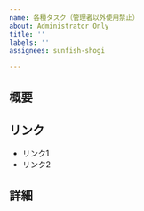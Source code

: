 ```yaml
---
name: 各種タスク（管理者以外使用禁止）
about: Administrator Only
title: ''
labels: ''
assignees: sunfish-shogi

---
```


## 概要

## リンク

- リンク1
- リンク2

## 詳細
